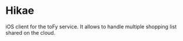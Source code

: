 Hikae
=====

iOS client for the toFy service. It allows to handle multiple shopping list shared on the cloud.
